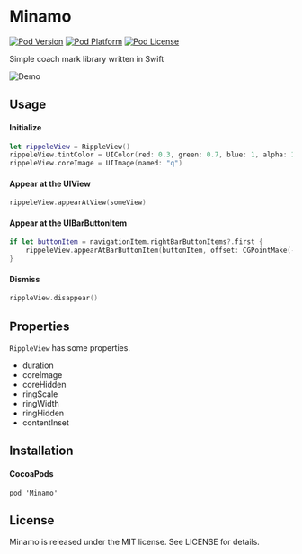 # Minamo

[![Pod Version](http://img.shields.io/cocoapods/v/Minamo.svg?style=flat)](http://cocoadocs.org/docsets/Minamo/)
[![Pod Platform](http://img.shields.io/cocoapods/p/Minamo.svg?style=flat)](http://cocoadocs.org/docsets/Minamo/)
[![Pod License](http://img.shields.io/cocoapods/l/Minamo.svg?style=flat)](http://opensource.org/licenses/MIT)

Simple coach mark library written in Swift

![Demo](https://cloud.githubusercontent.com/assets/6880730/12576111/bf03362a-c454-11e5-95af-4a1670935f9e.gif)

## Usage

#### Initialize

``` swift
let rippeleView = RippleView()
rippeleView.tintColor = UIColor(red: 0.3, green: 0.7, blue: 1, alpha: 1)
rippeleView.coreImage = UIImage(named: "q")
```

#### Appear at the UIView

``` swift
rippeleView.appearAtView(someView)
```

#### Appear at the UIBarButtonItem

``` swift
if let buttonItem = navigationItem.rightBarButtonItems?.first {
    rippeleView.appearAtBarButtonItem(buttonItem, offset: CGPointMake(-10, 10))
}
```

#### Dismiss

``` swift
rippleView.disappear()
```

## Properties

`RippleView` has some properties.

* duration
* coreImage
* coreHidden
* ringScale
* ringWidth
* ringHidden
* contentInset

## Installation

#### CocoaPods

```
pod 'Minamo'
```

## License

Minamo is released under the MIT license. See LICENSE for details.
